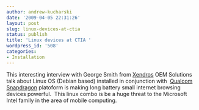 ```yaml
---
author: andrew-kucharski
date: '2009-04-05 22:31:26'
layout: post
slug: linux-devices-at-ctia
status: publish
title: 'Linux devices at CTIA '
wordpress_id: '508'
categories:
- Installation
---
```


This interesting interview with George Smith from [Xendros](http://www.xandros.com/products/oem/) OEM Solutions talk about Linux OS (Debian based) installed in conjunction with  [Qualcom Snapdragon](http://www.qctconnect.com/products/snapdragon.html) platoform is making long battery small internet browsing devices powerful.  This linux combo is be a huge threat to the Microsoft Intel family in the area of mobile computing.

